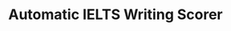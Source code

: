 ---
title: "Automatic  IELTS Writing Scorer"
version: 0.1
# layout: demo_detail
field: NLP
authors: Arnajak Tungchoksongchai
description: An automatic IELTS writing scorer on different aspects of the writing.
paper:  
publication_date: Aug '23
featured: true
# github:
draft: false
video_url: https://youtu.be/oCRsLrveNh8
image: /img/demo/ielts.jpeg
---